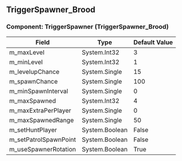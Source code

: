 ## TriggerSpawner_Brood

### Component: TriggerSpawner (TriggerSpawner_Brood)

|Field|Type|Default Value|
|-----|----|-------------|
|m_maxLevel|System.Int32|3|
|m_minLevel|System.Int32|1|
|m_levelupChance|System.Single|15|
|m_spawnChance|System.Single|100|
|m_minSpawnInterval|System.Single|0|
|m_maxSpawned|System.Int32|4|
|m_maxExtraPerPlayer|System.Single|0|
|m_maxSpawnedRange|System.Single|50|
|m_setHuntPlayer|System.Boolean|False|
|m_setPatrolSpawnPoint|System.Boolean|False|
|m_useSpawnerRotation|System.Boolean|True|

